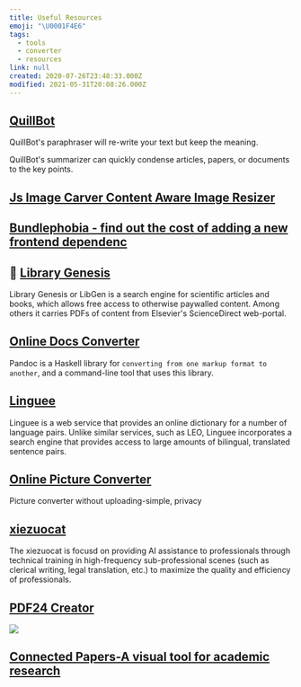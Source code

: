 ```yaml
---
title: Useful Resources
emoji: "\U0001F4E6"
tags:
  - tools
  - converter
  - resources
link: null
created: 2020-07-26T23:48:33.000Z
modified: 2021-05-31T20:08:26.000Z
---
```


## [QuillBot](https://quillbot.com/)

QuillBot's paraphraser will re-write your text but keep the meaning.

QuillBot's summarizer can quickly condense articles, papers, or documents to the key points.

## [Js Image Carver Content Aware Image Resizer](https://trekhleb.dev/js-image-carver/)

## [Bundlephobia - find out the cost of adding a new frontend dependenc](https://bundlephobia.com/)

## 🥢 [Library Genesis](http://gen.lib.rus.ec/)

Library Genesis or LibGen is a search engine for scientific articles and books, which allows free access to otherwise paywalled content. Among others it carries PDFs of content from Elsevier's ScienceDirect web-portal.

## [Online Docs Converter](https://pandoc.org/try/)

Pandoc is a Haskell library for `converting from one markup format to another`, and a command-line tool that uses this library.

## [Linguee](https://www.linguee.com/)

Linguee is a web service that provides an online dictionary for a number of language pairs. Unlike similar services, such as LEO, Linguee incorporates a search engine that provides access to large amounts of bilingual, translated sentence pairs.

## [Online Picture Converter](https://renzhezhilu.github.io/webp2jpg-online/)

Picture converter without uploading-simple, privacy

## [xiezuocat](https://xiezuocat.com/#/)

The xiezuocat is focusd on providing AI assistance to professionals through technical training in high-frequency sub-professional scenes (such as clerical writing, legal translation, etc.) to maximize the quality and efficiency of professionals.

## [PDF24 Creator](https://tools.pdf24.org/en/)

![](https://tools.pdf24.org/static/img/creator/ui_file_tools_1_thumb.jpg?v=5d19dac8)

## [Connected Papers-A visual tool for academic research](https://medium.com/connectedpapers/connected-papers-partners-with-arxiv-8ce8122f6b4c)
